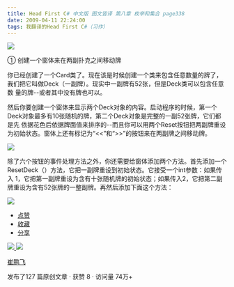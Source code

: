 ```yaml
---
title: Head First C# 中文版 图文皆译 第八章 枚举和集合 page338
date: 2009-04-11 22:24:00
tags: 我翻译的Head First C#（习作）
---
```

![](https://p-blog.csdn.net/images/p_blog_csdn_net/cuipengfei1/EntryImages/20090411/2009-04-11_21-44-38.jpg)

①  创建一个窗体来在两副扑克之间移动牌

  

你已经创建了一个Card类了。现在该是时候创建一个类来包含任意数量的牌了，我们把它叫做Deck（一副牌）。现实中一副牌有52张，但是Deck类可以包含任意数
量的牌--或者其中没有牌也可以。

  

然后你要创建一个窗体来显示两个Deck对象的内容。启动程序的时候，第一个Deck对象最多有10张随机的牌，第二个Deck对象是完整的一副52张牌，它们都是先
依据花色后依据牌面值来排序的--而且你可以用两个Reset按钮把两副牌重设为初始状态。窗体上还有标记为“<<”和“>>”的按钮来在两副牌之间移动牌。

  

![](https://p-blog.csdn.net/images/p_blog_csdn_net/cuipengfei1/EntryImages/20090411/2009-04-11_21-57-34.jpg)

除了六个按钮的事件处理方法之外，你还需要给窗体添加两个方法。首先添加一个ResetDeck（）方法，它把一副牌重设到初始状态。它接受一个int参数：如果传入
1，它把第一副牌重设为含有十张随机牌的初始状态；如果传入2，它把第二副牌重设为含有52张牌的一整副牌。再然后添加下面这个方法：

  

![](https://p-blog.csdn.net/images/p_blog_csdn_net/cuipengfei1/EntryImages/20090411/2009-04-11_22-16-09.jpg)

  * [ 点赞  ](javascript:;)
  * [ 收藏  ](javascript:;)
  * [ 分享 ](javascript:;)

[ ![](https://profile.csdnimg.cn/5/2/5/3_cuipengfei1)
![](https://g.csdnimg.cn/static/user-reg-year/1x/11.png)
](https://blog.csdn.net/cuipengfei1)

[ 崔鹏飞 ](https://blog.csdn.net/cuipengfei1)

发布了127 篇原创文章  ·  获赞 8  ·  访问量 74万+

